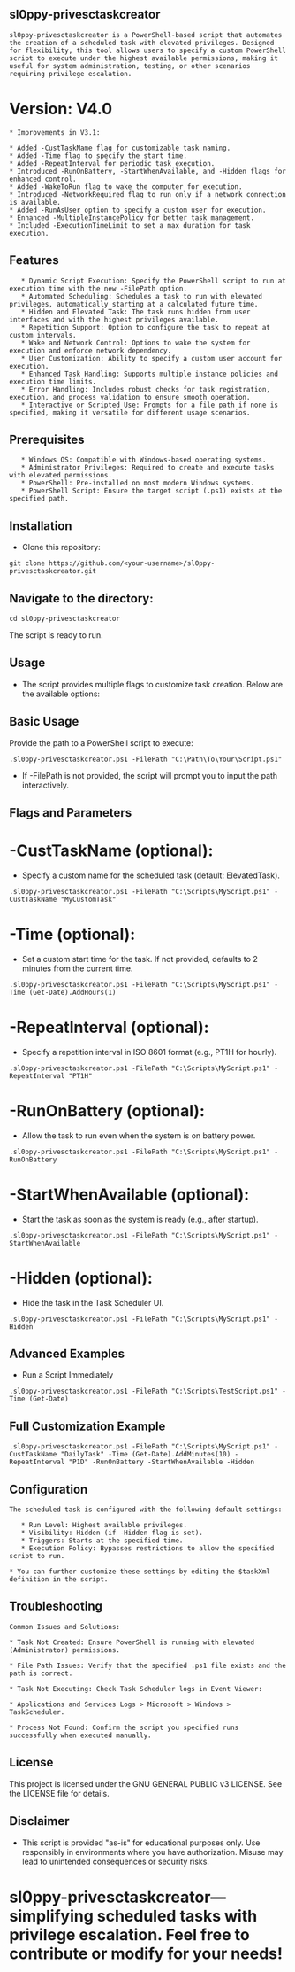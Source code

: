 ## sl0ppy-privesctaskcreator

```sl0ppy-privesctaskcreator is a PowerShell-based script that automates the creation of a scheduled task with elevated privileges. Designed for flexibility, this tool allows users to specify a custom PowerShell script to execute under the highest available permissions, making it useful for system administration, testing, or other scenarios requiring privilege escalation.```

# Version: V4.0
```
* Improvements in V3.1:

* Added -CustTaskName flag for customizable task naming.
* Added -Time flag to specify the start time.
* Added -RepeatInterval for periodic task execution.
* Introduced -RunOnBattery, -StartWhenAvailable, and -Hidden flags for enhanced control.
* Added -WakeToRun flag to wake the computer for execution.
* Introduced -NetworkRequired flag to run only if a network connection is available.
* Added -RunAsUser option to specify a custom user for execution.
* Enhanced -MultipleInstancePolicy for better task management.
* Included -ExecutionTimeLimit to set a max duration for task execution.
```
## Features
```
   * Dynamic Script Execution: Specify the PowerShell script to run at execution time with the new -FilePath option.
   * Automated Scheduling: Schedules a task to run with elevated privileges, automatically starting at a calculated future time.
   * Hidden and Elevated Task: The task runs hidden from user interfaces and with the highest privileges available.
   * Repetition Support: Option to configure the task to repeat at custom intervals.
   * Wake and Network Control: Options to wake the system for execution and enforce network dependency.
   * User Customization: Ability to specify a custom user account for execution.
   * Enhanced Task Handling: Supports multiple instance policies and execution time limits.
   * Error Handling: Includes robust checks for task registration, execution, and process validation to ensure smooth operation.
   * Interactive or Scripted Use: Prompts for a file path if none is specified, making it versatile for different usage scenarios.
```


## Prerequisites
```
   * Windows OS: Compatible with Windows-based operating systems.
   * Administrator Privileges: Required to create and execute tasks with elevated permissions.
   * PowerShell: Pre-installed on most modern Windows systems.
   * PowerShell Script: Ensure the target script (.ps1) exists at the specified path.
```
## Installation

* Clone this repository:

```git clone https://github.com/<your-username>/sl0ppy-privesctaskcreator.git```

## Navigate to the directory:

```cd sl0ppy-privesctaskcreator```

The script is ready to run.

## Usage

* The script provides multiple flags to customize task creation. Below are the available options:

## Basic Usage

Provide the path to a PowerShell script to execute:

```.‌sl0ppy-privesctaskcreator.ps1 -FilePath "C:\Path\To\Your\Script.ps1"```

* If -FilePath is not provided, the script will prompt you to input the path interactively.

## Flags and Parameters

# -CustTaskName (optional):

* Specify a custom name for the scheduled task (default: ElevatedTask).

```.‌sl0ppy-privesctaskcreator.ps1 -FilePath "C:\Scripts\MyScript.ps1" -CustTaskName "MyCustomTask"```

# -Time (optional):

* Set a custom start time for the task. If not provided, defaults to 2 minutes from the current time.

```.‌sl0ppy-privesctaskcreator.ps1 -FilePath "C:\Scripts\MyScript.ps1" -Time (Get-Date).AddHours(1)```

# -RepeatInterval (optional):

* Specify a repetition interval in ISO 8601 format (e.g., PT1H for hourly).

```.‌sl0ppy-privesctaskcreator.ps1 -FilePath "C:\Scripts\MyScript.ps1" -RepeatInterval "PT1H"```

# -RunOnBattery (optional):

* Allow the task to run even when the system is on battery power.

```.‌sl0ppy-privesctaskcreator.ps1 -FilePath "C:\Scripts\MyScript.ps1" -RunOnBattery```

# -StartWhenAvailable (optional):

* Start the task as soon as the system is ready (e.g., after startup).

```.‌sl0ppy-privesctaskcreator.ps1 -FilePath "C:\Scripts\MyScript.ps1" -StartWhenAvailable```

# -Hidden (optional):

* Hide the task in the Task Scheduler UI.

```.‌sl0ppy-privesctaskcreator.ps1 -FilePath "C:\Scripts\MyScript.ps1" -Hidden```

## Advanced Examples

* Run a Script Immediately

```.‌sl0ppy-privesctaskcreator.ps1 -FilePath "C:\Scripts\TestScript.ps1" -Time (Get-Date)```

## Full Customization Example

```.‌sl0ppy-privesctaskcreator.ps1 -FilePath "C:\Scripts\MyScript.ps1" -CustTaskName "DailyTask" -Time (Get-Date).AddMinutes(10) -RepeatInterval "P1D" -RunOnBattery -StartWhenAvailable -Hidden```

## Configuration
```
The scheduled task is configured with the following default settings:

   * Run Level: Highest available privileges.
   * Visibility: Hidden (if -Hidden flag is set).
   * Triggers: Starts at the specified time.
   * Execution Policy: Bypasses restrictions to allow the specified script to run.

* You can further customize these settings by editing the $taskXml definition in the script.
```

## Troubleshooting
```
Common Issues and Solutions:

* Task Not Created: Ensure PowerShell is running with elevated (Administrator) permissions.

* File Path Issues: Verify that the specified .ps1 file exists and the path is correct.

* Task Not Executing: Check Task Scheduler logs in Event Viewer:

* Applications and Services Logs > Microsoft > Windows > TaskScheduler.

* Process Not Found: Confirm the script you specified runs successfully when executed manually.
```
## License

This project is licensed under the GNU GENERAL PUBLIC v3 LICENSE. See the LICENSE file for details.

## Disclaimer

* This script is provided "as-is" for educational purposes only. Use responsibly in environments where you have authorization. Misuse may lead to unintended consequences or security risks.

# sl0ppy-privesctaskcreator—simplifying scheduled tasks with privilege escalation. Feel free to contribute or modify for your needs!

